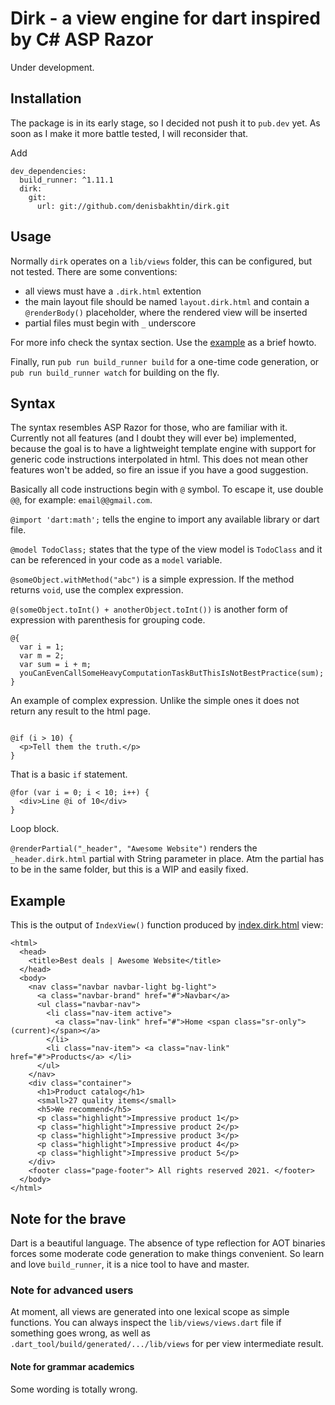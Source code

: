 # Dirk - a view engine for dart inspired by C# ASP Razor

Under development.

## Installation

The package is in its early stage, so I decided not push it to `pub.dev` yet. As soon as I make it more battle tested, I will reconsider that.

Add 
```
dev_dependencies:
  build_runner: ^1.11.1
  dirk:
    git:
      url: git://github.com/denisbakhtin/dirk.git
```

## Usage

Normally `dirk` operates on a `lib/views` folder, this can be configured, but not tested. 
There are some conventions: 
- all views must have a `.dirk.html` extention
- the main layout file should be named `layout.dirk.html` and contain a `@renderBody()` placeholder, where the rendered view will be inserted
- partial files must begin with `_` underscore

For more info check the syntax section. Use the [example](https://github.com/denisbakhtin/dirk/tree/main/example) as a brief howto.

Finally, run `pub run build_runner build` for a one-time code generation, or `pub run build_runner watch` for building on the fly.

## Syntax

The syntax resembles ASP Razor for those, who are familiar with it. Currently not all features (and I doubt they will ever be) implemented, because the goal is
to have a lightweight template engine with support for generic code instructions interpolated in html. This does not mean other features won't be added, so fire an
issue if you have a good suggestion.

Basically all code instructions begin with `@` symbol. To escape it, use double `@@`, for example: `email@@gmail.com`.

`@import 'dart:math';` tells the engine to import any available library or dart file.

`@model TodoClass;` states that the type of the view model is `TodoClass` and it can be referenced in your code as a `model` variable.

`@someObject.withMethod("abc")` is a simple expression. If the method returns `void`, use the complex expression.

`@(someObject.toInt() + anotherObject.toInt())` is another form of expression with parenthesis for grouping code.

```
@{
  var i = 1;
  var m = 2;
  var sum = i + m;
  youCanEvenCallSomeHeavyComputationTaskButThisIsNotBestPractice(sum);
}
```
An example of complex expression. Unlike the simple ones it does not return any result to the html page.

```

@if (i > 10) {
  <p>Tell them the truth.</p>
}
```
That is a basic `if` statement.

```
@for (var i = 0; i < 10; i++) {
  <div>Line @i of 10</div>
}
```
Loop block.

`@renderPartial("_header", "Awesome Website")` renders the `_header.dirk.html` partial with String parameter in place. Atm the partial has to be in the same folder, but this is a WIP and easily fixed.

## Example

This is the output of `IndexView()` function produced by [index.dirk.html](https://github.com/denisbakhtin/dirk/blob/main/example/lib/views/index.dirk.html) view:
```
<html>
  <head>
    <title>Best deals | Awesome Website</title>
  </head>
  <body>
    <nav class="navbar navbar-light bg-light">
      <a class="navbar-brand" href="#">Navbar</a> 
      <ul class="navbar-nav">
        <li class="nav-item active"> 
          <a class="nav-link" href="#">Home <span class="sr-only">(current)</span></a> 
        </li>
        <li class="nav-item"> <a class="nav-link" href="#">Products</a> </li>
      </ul>
    </nav>
    <div class="container">
      <h1>Product catalog</h1>
      <small>27 quality items</small> 
      <h5>We recommend</h5>
      <p class="highlight">Impressive product 1</p>
      <p class="highlight">Impressive product 2</p>
      <p class="highlight">Impressive product 3</p>
      <p class="highlight">Impressive product 4</p>
      <p class="highlight">Impressive product 5</p>
    </div>
    <footer class="page-footer"> All rights reserved 2021. </footer>
  </body>
</html>
```

## Note for the brave

Dart is a beautiful language. The absence of type reflection for AOT binaries forces some moderate code generation to make things convenient. So learn and love `build_runner`, it is a nice 
tool to have and master.

### Note for advanced users

At moment, all views are generated into one lexical scope as simple functions. You can always inspect the `lib/views/views.dart` file if something goes wrong, as well as `.dart_tool/build/generated/.../lib/views` for per view intermediate result.

#### Note for grammar academics

Some wording is totally wrong.